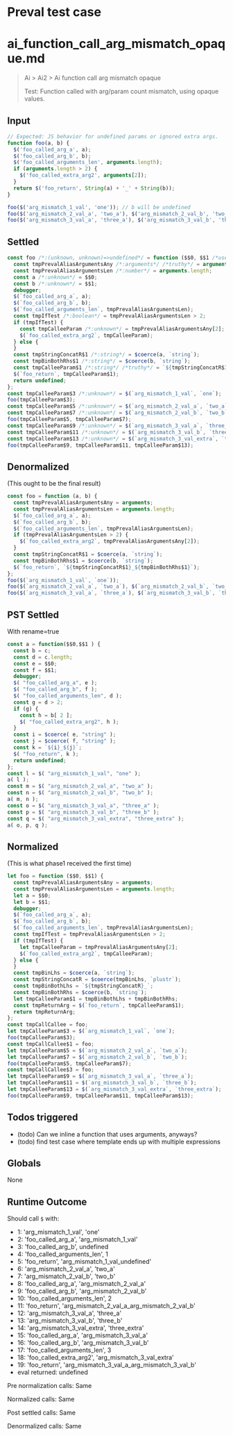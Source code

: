 # Preval test case

# ai_function_call_arg_mismatch_opaque.md

> Ai > Ai2 > Ai function call arg mismatch opaque
>
> Test: Function called with arg/param count mismatch, using opaque values.

## Input

`````js filename=intro
// Expected: JS behavior for undefined params or ignored extra args.
function foo(a, b) {
  $('foo_called_arg_a', a);
  $('foo_called_arg_b', b);
  $('foo_called_arguments_len', arguments.length);
  if (arguments.length > 2) {
    $('foo_called_extra_arg2', arguments[2]);
  }
  return $('foo_return', String(a) + '_' + String(b));
}

foo($('arg_mismatch_1_val', 'one')); // b will be undefined
foo($('arg_mismatch_2_val_a', 'two_a'), $('arg_mismatch_2_val_b', 'two_b'));
foo($('arg_mismatch_3_val_a', 'three_a'), $('arg_mismatch_3_val_b', 'three_b'), $('arg_mismatch_3_val_extra', 'three_extra'));
`````


## Settled


`````js filename=intro
const foo /*:(unknown, unknown)=>undefined*/ = function ($$0, $$1 /*uses arguments*/) {
  const tmpPrevalAliasArgumentsAny /*:arguments*/ /*truthy*/ = arguments;
  const tmpPrevalAliasArgumentsLen /*:number*/ = arguments.length;
  const a /*:unknown*/ = $$0;
  const b /*:unknown*/ = $$1;
  debugger;
  $(`foo_called_arg_a`, a);
  $(`foo_called_arg_b`, b);
  $(`foo_called_arguments_len`, tmpPrevalAliasArgumentsLen);
  const tmpIfTest /*:boolean*/ = tmpPrevalAliasArgumentsLen > 2;
  if (tmpIfTest) {
    const tmpCalleeParam /*:unknown*/ = tmpPrevalAliasArgumentsAny[2];
    $(`foo_called_extra_arg2`, tmpCalleeParam);
  } else {
  }
  const tmpStringConcatR$1 /*:string*/ = $coerce(a, `string`);
  const tmpBinBothRhs$1 /*:string*/ = $coerce(b, `string`);
  const tmpCalleeParam$1 /*:string*/ /*truthy*/ = `${tmpStringConcatR$1}_${tmpBinBothRhs$1}`;
  $(`foo_return`, tmpCalleeParam$1);
  return undefined;
};
const tmpCalleeParam$3 /*:unknown*/ = $(`arg_mismatch_1_val`, `one`);
foo(tmpCalleeParam$3);
const tmpCalleeParam$5 /*:unknown*/ = $(`arg_mismatch_2_val_a`, `two_a`);
const tmpCalleeParam$7 /*:unknown*/ = $(`arg_mismatch_2_val_b`, `two_b`);
foo(tmpCalleeParam$5, tmpCalleeParam$7);
const tmpCalleeParam$9 /*:unknown*/ = $(`arg_mismatch_3_val_a`, `three_a`);
const tmpCalleeParam$11 /*:unknown*/ = $(`arg_mismatch_3_val_b`, `three_b`);
const tmpCalleeParam$13 /*:unknown*/ = $(`arg_mismatch_3_val_extra`, `three_extra`);
foo(tmpCalleeParam$9, tmpCalleeParam$11, tmpCalleeParam$13);
`````


## Denormalized
(This ought to be the final result)

`````js filename=intro
const foo = function (a, b) {
  const tmpPrevalAliasArgumentsAny = arguments;
  const tmpPrevalAliasArgumentsLen = arguments.length;
  $(`foo_called_arg_a`, a);
  $(`foo_called_arg_b`, b);
  $(`foo_called_arguments_len`, tmpPrevalAliasArgumentsLen);
  if (tmpPrevalAliasArgumentsLen > 2) {
    $(`foo_called_extra_arg2`, tmpPrevalAliasArgumentsAny[2]);
  }
  const tmpStringConcatR$1 = $coerce(a, `string`);
  const tmpBinBothRhs$1 = $coerce(b, `string`);
  $(`foo_return`, `${tmpStringConcatR$1}_${tmpBinBothRhs$1}`);
};
foo($(`arg_mismatch_1_val`, `one`));
foo($(`arg_mismatch_2_val_a`, `two_a`), $(`arg_mismatch_2_val_b`, `two_b`));
foo($(`arg_mismatch_3_val_a`, `three_a`), $(`arg_mismatch_3_val_b`, `three_b`), $(`arg_mismatch_3_val_extra`, `three_extra`));
`````


## PST Settled
With rename=true

`````js filename=intro
const a = function($$0,$$1 ) {
  const b = c;
  const d = c.length;
  const e = $$0;
  const f = $$1;
  debugger;
  $( "foo_called_arg_a", e );
  $( "foo_called_arg_b", f );
  $( "foo_called_arguments_len", d );
  const g = d > 2;
  if (g) {
    const h = b[ 2 ];
    $( "foo_called_extra_arg2", h );
  }
  const i = $coerce( e, "string" );
  const j = $coerce( f, "string" );
  const k = `${i}_${j}`;
  $( "foo_return", k );
  return undefined;
};
const l = $( "arg_mismatch_1_val", "one" );
a( l );
const m = $( "arg_mismatch_2_val_a", "two_a" );
const n = $( "arg_mismatch_2_val_b", "two_b" );
a( m, n );
const o = $( "arg_mismatch_3_val_a", "three_a" );
const p = $( "arg_mismatch_3_val_b", "three_b" );
const q = $( "arg_mismatch_3_val_extra", "three_extra" );
a( o, p, q );
`````


## Normalized
(This is what phase1 received the first time)

`````js filename=intro
let foo = function ($$0, $$1) {
  const tmpPrevalAliasArgumentsAny = arguments;
  const tmpPrevalAliasArgumentsLen = arguments.length;
  let a = $$0;
  let b = $$1;
  debugger;
  $(`foo_called_arg_a`, a);
  $(`foo_called_arg_b`, b);
  $(`foo_called_arguments_len`, tmpPrevalAliasArgumentsLen);
  const tmpIfTest = tmpPrevalAliasArgumentsLen > 2;
  if (tmpIfTest) {
    let tmpCalleeParam = tmpPrevalAliasArgumentsAny[2];
    $(`foo_called_extra_arg2`, tmpCalleeParam);
  } else {
  }
  const tmpBinLhs = $coerce(a, `string`);
  const tmpStringConcatR = $coerce(tmpBinLhs, `plustr`);
  const tmpBinBothLhs = `${tmpStringConcatR}_`;
  const tmpBinBothRhs = $coerce(b, `string`);
  let tmpCalleeParam$1 = tmpBinBothLhs + tmpBinBothRhs;
  const tmpReturnArg = $(`foo_return`, tmpCalleeParam$1);
  return tmpReturnArg;
};
const tmpCallCallee = foo;
let tmpCalleeParam$3 = $(`arg_mismatch_1_val`, `one`);
foo(tmpCalleeParam$3);
const tmpCallCallee$1 = foo;
let tmpCalleeParam$5 = $(`arg_mismatch_2_val_a`, `two_a`);
let tmpCalleeParam$7 = $(`arg_mismatch_2_val_b`, `two_b`);
foo(tmpCalleeParam$5, tmpCalleeParam$7);
const tmpCallCallee$3 = foo;
let tmpCalleeParam$9 = $(`arg_mismatch_3_val_a`, `three_a`);
let tmpCalleeParam$11 = $(`arg_mismatch_3_val_b`, `three_b`);
let tmpCalleeParam$13 = $(`arg_mismatch_3_val_extra`, `three_extra`);
foo(tmpCalleeParam$9, tmpCalleeParam$11, tmpCalleeParam$13);
`````


## Todos triggered


- (todo) Can we inline a function that uses arguments, anyways?
- (todo) find test case where template ends up with multiple expressions


## Globals


None


## Runtime Outcome


Should call `$` with:
 - 1: 'arg_mismatch_1_val', 'one'
 - 2: 'foo_called_arg_a', 'arg_mismatch_1_val'
 - 3: 'foo_called_arg_b', undefined
 - 4: 'foo_called_arguments_len', 1
 - 5: 'foo_return', 'arg_mismatch_1_val_undefined'
 - 6: 'arg_mismatch_2_val_a', 'two_a'
 - 7: 'arg_mismatch_2_val_b', 'two_b'
 - 8: 'foo_called_arg_a', 'arg_mismatch_2_val_a'
 - 9: 'foo_called_arg_b', 'arg_mismatch_2_val_b'
 - 10: 'foo_called_arguments_len', 2
 - 11: 'foo_return', 'arg_mismatch_2_val_a_arg_mismatch_2_val_b'
 - 12: 'arg_mismatch_3_val_a', 'three_a'
 - 13: 'arg_mismatch_3_val_b', 'three_b'
 - 14: 'arg_mismatch_3_val_extra', 'three_extra'
 - 15: 'foo_called_arg_a', 'arg_mismatch_3_val_a'
 - 16: 'foo_called_arg_b', 'arg_mismatch_3_val_b'
 - 17: 'foo_called_arguments_len', 3
 - 18: 'foo_called_extra_arg2', 'arg_mismatch_3_val_extra'
 - 19: 'foo_return', 'arg_mismatch_3_val_a_arg_mismatch_3_val_b'
 - eval returned: undefined

Pre normalization calls: Same

Normalized calls: Same

Post settled calls: Same

Denormalized calls: Same
